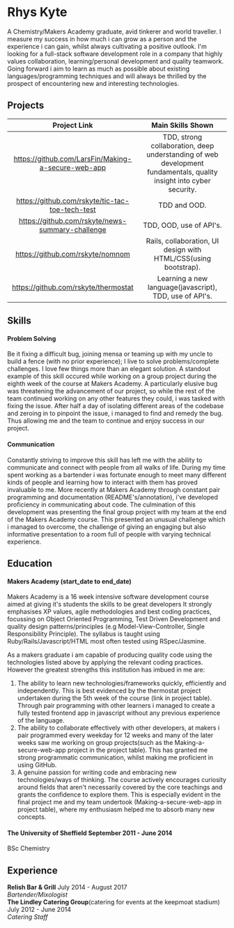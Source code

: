 # Rhys Kyte

A Chemistry/Makers Academy graduate, avid tinkerer and world traveller. I measure my success in how much i can grow as a person and the experience i can gain, whilst always cultivating a positive outlook. I'm looking for a full-stack software development role in a company that highly values collaboration, learning/personal development and quality teamwork. Going forward i aim to learn as much as possible about existing languages/programming techniques and will always be thrilled by the prospect of encountering new and interesting technologies.

## Projects

 Project Link | Main Skills Shown
 :---:|:---:
 https://github.com/LarsFin/Making-a-secure-web-app | TDD, strong collaboration, deep understanding of web development fundamentals, quality insight into cyber security.
 https://github.com/rskyte/tic-tac-toe-tech-test | TDD and OOD.
 https://github.com/rskyte/news-summary-challenge | TDD, OOD, use of API's.
 https://github.com/rskyte/nomnom | Rails, collaboration, UI design with HTML/CSS(using bootstrap).
 https://github.com/rskyte/thermostat | Learning a new language(javascript), TDD, use of API's.
 
## Skills

#### Problem Solving

Be it fixing a difficult bug, joining mensa or teaming up with my uncle to build a fence (with no prior experience); I live to solve problems/complete challenges. I love few things more than an elegant solution. A standout example of this skill occured while working on a group project during the eighth week of the course at Makers Academy. A particularly elusive bug was threatening the advancement of our project, so while the rest of the team continued working on any other features they could, i was tasked with fixing the issue. After half a day of isolating different areas of the codebase and zeroing in to pinpoint the issue, i managed to find and remedy the bug. Thus allowing me and the team to continue and enjoy success in our project.

#### Communication

Constantly striving to improve this skill has left me with the ability to communicate and connect with people from all walks of life. During my time spent working as a bartender i was fortunate enough to meet many different kinds of people and learning how to interact with them has proved invaluable to me. More recently at Makers Academy through constant pair programming and documentation (README's/annotation), i've developed proficiency in communicating about code. The culmination of this development was presenting the final group project with my team at the end of the Makers Academy course. This presented an unusual challenge which i managed to overcome, the challenge of giving an engaging but also informative presentation to a room full of people with varying technical experience.

## Education

#### Makers Academy (start_date to end_date)

Makers Academy is a 16 week intensive software development course aimed at giving it's students the skills to be great developers
It strongly emphasises XP values, agile methodologies and best coding practices, focussing on Object Oriented Programming, Test Driven Development and quality design patterns/principles (e.g Model-View-Controller, Single Responsibility Principle). The syllabus is taught using Ruby/Rails/Javascript/HTML most often tested using RSpec/Jasmine.

As a makers graduate i am capable of producing quality code using the technologies listed above by applying the relevant coding practices. However the greatest strengths this institution has imbued in me are:
  1. The ability to learn new technologies/frameworks quickly, efficiently and independently. This is best evidenced by the thermostat project undertaken during the 5th week of the course (link in project table). Through pair programming with other learners i managed to create a fully tested frontend app in javascript without any previous experience of the language.
  2. The ability to collaborate effectively with other developers, at makers i pair programmed every weekday for 12 weeks and many of the later weeks saw me working on group projects(such as the Making-a-secure-web-app project in the project table). This has granted me strong programmatic communication, whilst making me proficient in using GitHub. 
  3. A genuine passion for writing code and embracing new technologies/ways of thinking. The course actively encourages curiosity around fields that aren't necessarily covered by the core teachings and grants the confidence to explore them. This is especially evident in the final project me and my team undertook (Making-a-secure-web-app in project table), where my enthusiasm helped me to absorb many new concepts.

#### The University of Sheffield September 2011 - June 2014

BSc Chemistry

## Experience

**Relish Bar & Grill** July 2014 - August 2017    
*Bartender/Mixologist*  
**The Lindley Catering Group**(catering for events at the keepmoat stadium) July 2012 - June 2014   
*Catering Staff*  
